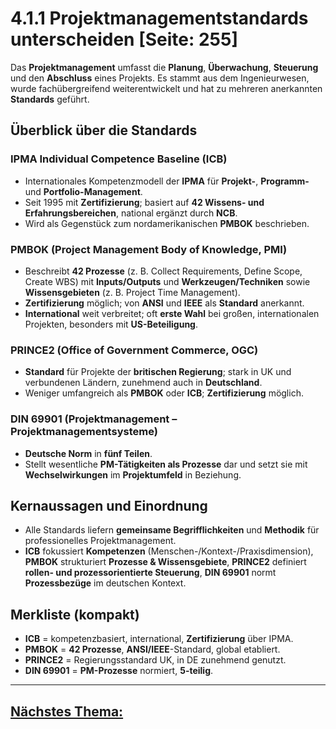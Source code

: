 # 4.1.1 Projektmanagementstandards unterscheiden [Seite: 255]

Das **Projektmanagement** umfasst die **Planung**, **Überwachung**, **Steuerung** und den **Abschluss** eines Projekts. Es stammt aus dem Ingenieurwesen, wurde fachübergreifend weiterentwickelt und hat zu mehreren anerkannten **Standards** geführt. 

## Überblick über die Standards

### IPMA Individual Competence Baseline (**ICB**)

* Internationales Kompetenzmodell der **IPMA** für **Projekt-**, **Programm-** und **Portfolio-Management**.
* Seit 1995 mit **Zertifizierung**; basiert auf **42 Wissens- und Erfahrungsbereichen**, national ergänzt durch **NCB**.
* Wird als Gegenstück zum nordamerikanischen **PMBOK** beschrieben. 

### **PMBOK** (Project Management Body of Knowledge, **PMI**)

* Beschreibt **42 Prozesse** (z. B. Collect Requirements, Define Scope, Create WBS) mit **Inputs/Outputs** und **Werkzeugen/Techniken** sowie **Wissensgebieten** (z. B. Project Time Management).
* **Zertifizierung** möglich; von **ANSI** und **IEEE** als **Standard** anerkannt.
* **International** weit verbreitet; oft **erste Wahl** bei großen, internationalen Projekten, besonders mit **US-Beteiligung**. 

### **PRINCE2** (Office of Government Commerce, OGC)

* **Standard** für Projekte der **britischen Regierung**; stark in UK und verbundenen Ländern, zunehmend auch in **Deutschland**.
* Weniger umfangreich als **PMBOK** oder **ICB**; **Zertifizierung** möglich. 

### **DIN 69901** (Projektmanagement – Projektmanagementsysteme)

* **Deutsche Norm** in **fünf Teilen**.
* Stellt wesentliche **PM-Tätigkeiten als Prozesse** dar und setzt sie mit **Wechselwirkungen** im **Projektumfeld** in Beziehung. 

## Kernaussagen und Einordnung

* Alle Standards liefern **gemeinsame Begrifflichkeiten** und **Methodik** für professionelles Projektmanagement.
* **ICB** fokussiert **Kompetenzen** (Menschen-/Kontext-/Praxisdimension), **PMBOK** strukturiert **Prozesse & Wissensgebiete**, **PRINCE2** definiert **rollen- und prozessorientierte Steuerung**, **DIN 69901** normt **Prozessbezüge** im deutschen Kontext.

## Merkliste (kompakt)

* **ICB** = kompetenzbasiert, international, **Zertifizierung** über IPMA. 
* **PMBOK** = **42 Prozesse**, **ANSI/IEEE**-Standard, global etabliert. 
* **PRINCE2** = Regierungsstandard UK, in DE zunehmend genutzt. 
* **DIN 69901** = **PM-Prozesse** normiert, **5-teilig**. 


---

## [Nächstes Thema:](./4.1.2_Die_Projektorganisation_innerhalb_von_Unternehmen_praesentieren.md)